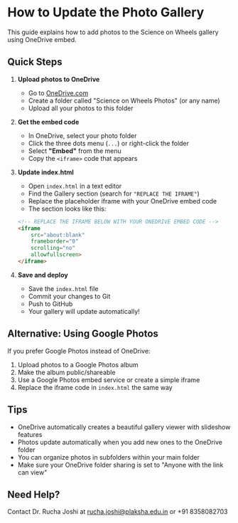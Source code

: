 # How to Update the Photo Gallery

This guide explains how to add photos to the Science on Wheels gallery using OneDrive embed.

## Quick Steps

1. **Upload photos to OneDrive**
   - Go to [OneDrive.com](https://onedrive.live.com)
   - Create a folder called "Science on Wheels Photos" (or any name)
   - Upload all your photos to this folder

2. **Get the embed code**
   - In OneDrive, select your photo folder
   - Click the three dots menu (`...`) or right-click the folder
   - Select **"Embed"** from the menu
   - Copy the `<iframe>` code that appears

3. **Update index.html**
   - Open `index.html` in a text editor
   - Find the Gallery section (search for `"REPLACE THE IFRAME"`)
   - Replace the placeholder iframe with your OneDrive embed code
   - The section looks like this:
   ```html
   <!-- REPLACE THE IFRAME BELOW WITH YOUR ONEDRIVE EMBED CODE -->
   <iframe
       src="about:blank"
       frameborder="0"
       scrolling="no"
       allowfullscreen>
   </iframe>
   ```

4. **Save and deploy**
   - Save the `index.html` file
   - Commit your changes to Git
   - Push to GitHub
   - Your gallery will update automatically!

## Alternative: Using Google Photos

If you prefer Google Photos instead of OneDrive:

1. Upload photos to a Google Photos album
2. Make the album public/shareable
3. Use a Google Photos embed service or create a simple iframe
4. Replace the iframe code in `index.html` the same way

## Tips

- OneDrive automatically creates a beautiful gallery viewer with slideshow features
- Photos update automatically when you add new ones to the OneDrive folder
- You can organize photos in subfolders within your main folder
- Make sure your OneDrive folder sharing is set to "Anyone with the link can view"

## Need Help?

Contact Dr. Rucha Joshi at rucha.joshi@plaksha.edu.in or +91 8358082703
